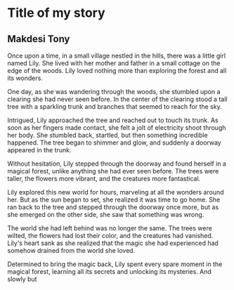 # Title of my story
## Makdesi Tony

Once upon a time, in a small village nestled in the hills, there was a little girl named Lily. She lived with her mother and father in a small cottage on the edge of the woods. Lily loved nothing more than exploring the forest and all its wonders.

One day, as she was wandering through the woods, she stumbled upon a clearing she had never seen before. In the center of the clearing stood a tall tree with a sparkling trunk and branches that seemed to reach for the sky.

Intrigued, Lily approached the tree and reached out to touch its trunk. As soon as her fingers made contact, she felt a jolt of electricity shoot through her body. She stumbled back, startled, but then something incredible happened. The tree began to shimmer and glow, and suddenly a doorway appeared in the trunk.

Without hesitation, Lily stepped through the doorway and found herself in a magical forest, unlike anything she had ever seen before. The trees were taller, the flowers more vibrant, and the creatures more fantastical.

Lily explored this new world for hours, marveling at all the wonders around her. But as the sun began to set, she realized it was time to go home. She ran back to the tree and stepped through the doorway once more, but as she emerged on the other side, she saw that something was wrong.

The world she had left behind was no longer the same. The trees were wilted, the flowers had lost their color, and the creatures had vanished. Lily's heart sank as she realized that the magic she had experienced had somehow drained from the world she loved.

Determined to bring the magic back, Lily spent every spare moment in the magical forest, learning all its secrets and unlocking its mysteries. And slowly but

